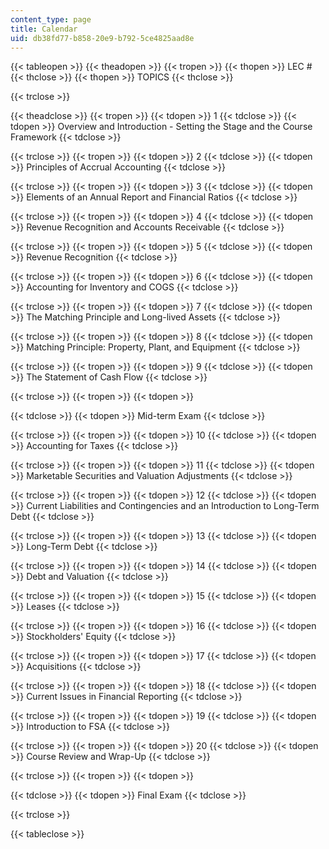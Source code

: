 ```yaml
---
content_type: page
title: Calendar
uid: db38fd77-b858-20e9-b792-5ce4825aad8e
---
```


{{< tableopen >}}
{{< theadopen >}}
{{< tropen >}}
{{< thopen >}}
LEC #
{{< thclose >}}
{{< thopen >}}
TOPICS
{{< thclose >}}

{{< trclose >}}

{{< theadclose >}}
{{< tropen >}}
{{< tdopen >}}
1
{{< tdclose >}}
{{< tdopen >}}
Overview and Introduction - Setting the Stage and the Course Framework
{{< tdclose >}}

{{< trclose >}}
{{< tropen >}}
{{< tdopen >}}
2
{{< tdclose >}}
{{< tdopen >}}
Principles of Accrual Accounting
{{< tdclose >}}

{{< trclose >}}
{{< tropen >}}
{{< tdopen >}}
3
{{< tdclose >}}
{{< tdopen >}}
Elements of an Annual Report and Financial Ratios
{{< tdclose >}}

{{< trclose >}}
{{< tropen >}}
{{< tdopen >}}
4
{{< tdclose >}}
{{< tdopen >}}
Revenue Recognition and Accounts Receivable
{{< tdclose >}}

{{< trclose >}}
{{< tropen >}}
{{< tdopen >}}
5
{{< tdclose >}}
{{< tdopen >}}
Revenue Recognition
{{< tdclose >}}

{{< trclose >}}
{{< tropen >}}
{{< tdopen >}}
6
{{< tdclose >}}
{{< tdopen >}}
Accounting for Inventory and COGS
{{< tdclose >}}

{{< trclose >}}
{{< tropen >}}
{{< tdopen >}}
7
{{< tdclose >}}
{{< tdopen >}}
The Matching Principle and Long-lived Assets
{{< tdclose >}}

{{< trclose >}}
{{< tropen >}}
{{< tdopen >}}
8
{{< tdclose >}}
{{< tdopen >}}
Matching Principle: Property, Plant, and Equipment
{{< tdclose >}}

{{< trclose >}}
{{< tropen >}}
{{< tdopen >}}
9
{{< tdclose >}}
{{< tdopen >}}
The Statement of Cash Flow
{{< tdclose >}}

{{< trclose >}}
{{< tropen >}}
{{< tdopen >}}

{{< tdclose >}}
{{< tdopen >}}
Mid-term Exam
{{< tdclose >}}

{{< trclose >}}
{{< tropen >}}
{{< tdopen >}}
10
{{< tdclose >}}
{{< tdopen >}}
Accounting for Taxes
{{< tdclose >}}

{{< trclose >}}
{{< tropen >}}
{{< tdopen >}}
11
{{< tdclose >}}
{{< tdopen >}}
Marketable Securities and Valuation Adjustments
{{< tdclose >}}

{{< trclose >}}
{{< tropen >}}
{{< tdopen >}}
12
{{< tdclose >}}
{{< tdopen >}}
Current Liabilities and Contingencies and an Introduction to Long-Term Debt
{{< tdclose >}}

{{< trclose >}}
{{< tropen >}}
{{< tdopen >}}
13
{{< tdclose >}}
{{< tdopen >}}
Long-Term Debt
{{< tdclose >}}

{{< trclose >}}
{{< tropen >}}
{{< tdopen >}}
14
{{< tdclose >}}
{{< tdopen >}}
Debt and Valuation
{{< tdclose >}}

{{< trclose >}}
{{< tropen >}}
{{< tdopen >}}
15
{{< tdclose >}}
{{< tdopen >}}
Leases
{{< tdclose >}}

{{< trclose >}}
{{< tropen >}}
{{< tdopen >}}
16
{{< tdclose >}}
{{< tdopen >}}
Stockholders' Equity
{{< tdclose >}}

{{< trclose >}}
{{< tropen >}}
{{< tdopen >}}
17
{{< tdclose >}}
{{< tdopen >}}
Acquisitions
{{< tdclose >}}

{{< trclose >}}
{{< tropen >}}
{{< tdopen >}}
18
{{< tdclose >}}
{{< tdopen >}}
Current Issues in Financial Reporting
{{< tdclose >}}

{{< trclose >}}
{{< tropen >}}
{{< tdopen >}}
19
{{< tdclose >}}
{{< tdopen >}}
Introduction to FSA
{{< tdclose >}}

{{< trclose >}}
{{< tropen >}}
{{< tdopen >}}
20
{{< tdclose >}}
{{< tdopen >}}
Course Review and Wrap-Up
{{< tdclose >}}

{{< trclose >}}
{{< tropen >}}
{{< tdopen >}}

{{< tdclose >}}
{{< tdopen >}}
Final Exam
{{< tdclose >}}

{{< trclose >}}

{{< tableclose >}}